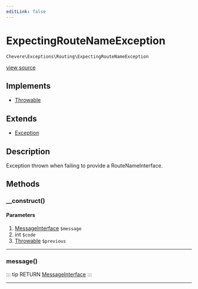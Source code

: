 ```yaml
---
editLink: false
---
```


# ExpectingRouteNameException

`Chevere\Exceptions\Routing\ExpectingRouteNameException`

[view source](https://github.com/chevere/chevere/blob/master/exceptions/Routing/ExpectingRouteNameException.php)

## Implements

- [Throwable](https://www.php.net/manual/class.throwable)

## Extends

- [Exception](../Core/Exception.md)

## Description

Exception thrown when failing to provide a RouteNameInterface.

## Methods

### __construct()

#### Parameters

1. [MessageInterface](../../Interfaces/Message/MessageInterface.md) `$message`
2. int `$code`
3. [Throwable](https://www.php.net/manual/class.throwable) `$previous`

---

### message()

::: tip RETURN
[MessageInterface](../../Interfaces/Message/MessageInterface.md)
:::

---
